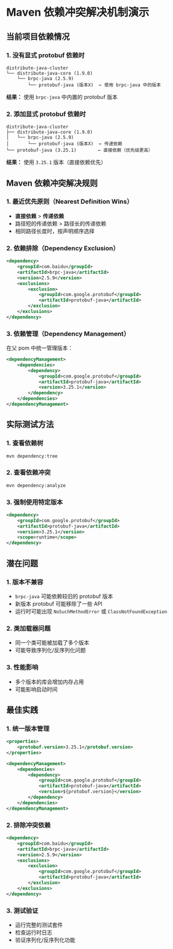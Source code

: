 # Maven 依赖冲突解决机制演示

## 当前项目依赖情况

### 1. 没有显式 protobuf 依赖时
```
distribute-java-cluster
└── distribute-java-core (1.9.0)
    └── brpc-java (2.5.9)
        └── protobuf-java (版本X)  ← 使用 brpc-java 中的版本
```

**结果：** 使用 `brpc-java` 中内置的 protobuf 版本

### 2. 添加显式 protobuf 依赖时
```
distribute-java-cluster
├── distribute-java-core (1.9.0)
│   └── brpc-java (2.5.9)
│       └── protobuf-java (版本X)  ← 传递依赖
└── protobuf-java (3.25.1)        ← 直接依赖（优先级更高）
```

**结果：** 使用 `3.25.1` 版本（直接依赖优先）

## Maven 依赖冲突解决规则

### 1. 最近优先原则（Nearest Definition Wins）
- **直接依赖** > **传递依赖**
- 路径短的传递依赖 > 路径长的传递依赖
- 相同路径长度时，按声明顺序选择

### 2. 依赖排除（Dependency Exclusion）
```xml
<dependency>
    <groupId>com.baidu</groupId>
    <artifactId>brpc-java</artifactId>
    <version>2.5.9</version>
    <exclusions>
        <exclusion>
            <groupId>com.google.protobuf</groupId>
            <artifactId>protobuf-java</artifactId>
        </exclusion>
    </exclusions>
</dependency>
```

### 3. 依赖管理（Dependency Management）
在父 pom 中统一管理版本：
```xml
<dependencyManagement>
    <dependencies>
        <dependency>
            <groupId>com.google.protobuf</groupId>
            <artifactId>protobuf-java</artifactId>
            <version>3.25.1</version>
        </dependency>
    </dependencies>
</dependencyManagement>
```

## 实际测试方法

### 1. 查看依赖树
```bash
mvn dependency:tree
```

### 2. 查看依赖冲突
```bash
mvn dependency:analyze
```

### 3. 强制使用特定版本
```xml
<dependency>
    <groupId>com.google.protobuf</groupId>
    <artifactId>protobuf-java</artifactId>
    <version>3.25.1</version>
    <scope>runtime</scope>
</dependency>
```

## 潜在问题

### 1. 版本不兼容
- `brpc-java` 可能依赖较旧的 protobuf 版本
- 新版本 protobuf 可能移除了一些 API
- 运行时可能出现 `NoSuchMethodError` 或 `ClassNotFoundException`

### 2. 类加载器问题
- 同一个类可能被加载了多个版本
- 可能导致序列化/反序列化问题

### 3. 性能影响
- 多个版本的库会增加内存占用
- 可能影响启动时间

## 最佳实践

### 1. 统一版本管理
```xml
<properties>
    <protobuf.version>3.25.1</protobuf.version>
</properties>

<dependencyManagement>
    <dependencies>
        <dependency>
            <groupId>com.google.protobuf</groupId>
            <artifactId>protobuf-java</artifactId>
            <version>${protobuf.version}</version>
        </dependency>
    </dependencies>
</dependencyManagement>
```

### 2. 排除冲突依赖
```xml
<dependency>
    <groupId>com.baidu</groupId>
    <artifactId>brpc-java</artifactId>
    <version>2.5.9</version>
    <exclusions>
        <exclusion>
            <groupId>com.google.protobuf</groupId>
            <artifactId>protobuf-java</artifactId>
        </exclusion>
    </exclusions>
</dependency>
```

### 3. 测试验证
- 运行完整的测试套件
- 检查运行时日志
- 验证序列化/反序列化功能 